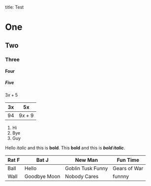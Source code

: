 title: Test

# One

## Two

### Three

#### Four

##### Five

$3x+5$

| 3x  | 5x     |
|-----|--------|
| 94  | $9x+9$ |

1.  Hi
2.  Bye
3.  Guy

Hello *italic* and this is **bold**. This **bold** and this is ***bold
italic***.

| Rat F | Bat J        | New Man           | Fun Time     |
|-------|--------------|-------------------|--------------|
| Ball  | Hello        | Goblin Tusk Funny | Gears of War |
| Wall  | Goodbye Moon | Nobody Cares      | funnny       |
